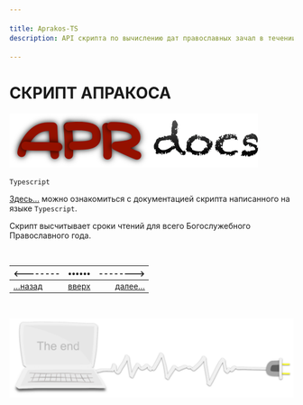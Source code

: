 ```yaml
---

title: Aprakos-TS
description: API скрипта по вычислению дат православных зачал в течении всего Богослужебного года

---
```



<div class="navi"><nav id="navi"><!-- js --></nav></div>

# СКРИПТ АПРАКОСА

<span id="page-name-img" class="img" onclick="imgResize()">![image-top](assets/img/apr_docs.png)</span>


	Typescript

[Здесь…](https://apr.a374.ru/generated/index.html) можно ознакомиться с документацией скрипта написанного на языке `Typescript`.

Скрипт высчитывает сроки чтений для всего Богослужебного Православного года.


<br>


|<--------|••••••|-------->|
|:---|:---:|---:|
[…назад](az-angular.md)|[вверх](#)|[далее…](az-assets.md)


<br>

<span id="comp-end-img" class="img" onclick="imgResize()">![image-bottom](assets/svg/comp-end.svg)</span>


<script src="assets/js/navi.js"></script>